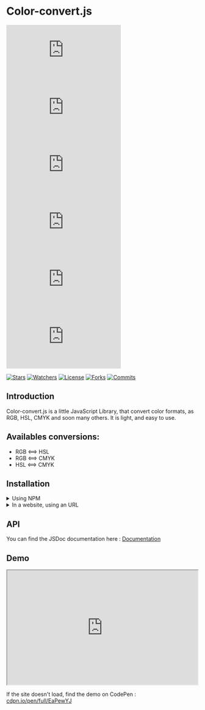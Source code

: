 # Color-convert.js

[![NPM Version](https://img.shields.io/npm/v/%40eliotttak%2Fcolor-convert.js?style=flat&label=Version&cacheSeconds=300&logoSize=1)][npm_project_page]
[![Types](https://badgen.net/npm/types/@eliotttak/color-convert.js "Types")][npm_project_page]
[![Total downloads](https://badges.ws/npm/dt/@eliotttak/color-convert.js?labelColor=%234C4C4C "Total downloads")][npm_project_page]
[![Weekly downloads](https://badges.ws/npm/dw/@eliotttak/color-convert.js?labelColor=%234C4C4C "Weekly downloads")][npm_project_page]
[![Node.js version](https://badgen.net/npm/node/@eliotttak/color-convert.js "Node.js version")][npm_project_page]
[![Dependents](https://badgen.net/npm/dependents/@eliotttak/color-convert.js "Node.js version")][npm_project_page]

[![Stars](https://badgen.net/github/stars/eliotttak/color-convert-js "Stars")][github_project_page]
[![Watchers](https://badgen.net/github/watchers/eliotttak/color-convert-js "Watchers")][github_project_page]
[![License](https://badgen.net/github/license/eliotttak/color-convert-js "License")][github_project_page]
[![Forks](https://badgen.net/github/forks/eliotttak/color-convert-js "Forks")][github_project_page]
[![Commits](https://badgen.net/github/commits/eliotttak/color-convert-js "Commits")][github_project_page]

## Introduction
Color-convert.js is a little JavaScript Library, that convert color formats, as RGB, HSL, CMYK and soon many others. It is light, and easy to use.

## Availables conversions:
- RGB <==> HSL
- RGB <==> CMYK
- HSL <==> CMYK

## Installation

<details><summary>Using NPM</span></summary>

First install in your project
```bash
npm install @eliotttak/color-convert.js
```

And then use it in your script
```javascript
const colorConvertJs = require("@eliotttak/color-convert.js")

console.table(colorConvertJs.rgbToHsl(0, 255, 0))
```
Output :

| (index) | Values |
| :-----: | :----: |
|    h    |  120   |
|    s    |  100   |
|    l    |   50   |
</details>
<details><summary>In a website, using an URL</span></summary>

Add this line to you HTML
```html
<script type="text/javascript" src="https://cdn.jsdelivr.net/npm/@eliotttak/color-convert.js"></script>
```

And then you can use it in your scripts:
```javascript
console.table(rgbToHsl(0, 255, 0))
```
Output :

| (index) | Values |
| :-----: | :----: |
|    h    |  120   |
|    s    |  100   |
|    l    |   50   |
</details>

## API
You can find the JSDoc documentation here : [Documentation]

## Demo
<iframe src="https://cdpn.io/pen/full/EaPewYJ" width="500" height="300"></iframe><br />

If the site doesn't load, find the demo on CodePen : [cdpn.io/pen/full/EaPewYJ](https://cdpn.io/pen/full/EaPewYJ) 


  [npm_project_page]: https://npmjs.org/package/@eliotttak/color-convert.js
  [github_project_page]: https://github.com/eliotttak/color-convert-js
  [Documentation]: https://eliotttak.github.io/color-convert-js